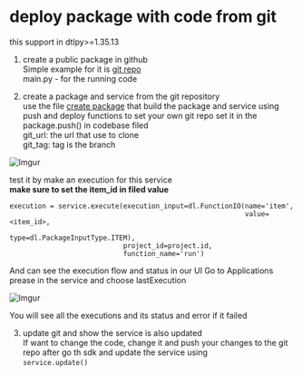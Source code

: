 # deploy package with code from git

this support in dtlpy>=1.35.13

1. create a public package in github  
   Simple example for it is [git repo](https://github.com/dataloop-ai/package_git_example)  
   main.py - for the running code


2. create a package and service from the git repository  
   use the file [create package](functions/git_package_codebase/create_package.py)
   that build the package and service using push and deploy functions to set your own git repo set it in the
   package.push() in codebase filed  
   git_url: the url that use to clone  
   git_tag: tag is the branch

![Imgur](https://i.imgur.com/AO6ZZOC.png)

test it by make an execution for this service  
**make sure to set the item_id in filed value**  

    execution = service.execute(execution_input=dl.FunctionIO(name='item',
                                                              value=<item_id>,
                                                              type=dl.PackageInputType.ITEM),
                                project_id=project.id, 
                                function_name='run')

And can see the execution flow and status in our UI Go to Applications prease in the service and choose lastExecution

![Imgur](https://i.imgur.com/646NZf0.png)

You will see all the executions and its status and error if it failed

3. update git and show the service is also updated  
   If want to change the code, change it and push your changes to the git repo after go th sdk and update the service using    
   `service.update()`